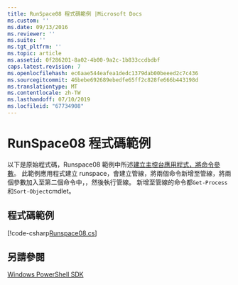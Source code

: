 ```yaml
---
title: RunSpace08 程式碼範例 |Microsoft Docs
ms.custom: ''
ms.date: 09/13/2016
ms.reviewer: ''
ms.suite: ''
ms.tgt_pltfrm: ''
ms.topic: article
ms.assetid: 0f286201-8a02-4b00-9a2c-1b833ccdbdbf
caps.latest.revision: 7
ms.openlocfilehash: ec6aae544eafea1dedc1379dab00beeed2c7c436
ms.sourcegitcommit: 46bebe692689ebedfe65ff2c828fe666b443198d
ms.translationtype: MT
ms.contentlocale: zh-TW
ms.lasthandoff: 07/10/2019
ms.locfileid: "67734908"
---
```

# <a name="runspace08-code-sample"></a>RunSpace08 程式碼範例

以下是原始程式碼，Runspace08 範例中所述[建立主控台應用程式，將命令參數](https://msdn.microsoft.com/en-us/848b2b46-60f1-4a86-b448-cfc7c0cccfba)。 此範例應用程式建立 runspace，會建立管線，將兩個命令新增至管線，將兩個參數加入至第二個命令中，，然後執行管線。 新增至管線的命令都`Get-Process`和`Sort-Object`cmdlet。

## <a name="code-sample"></a>程式碼範例

[!code-csharp[Runspace08.cs](../../powershell-sdk-samples/SDK-2.0/csharp/Runspace08/Runspace08.cs#L11-L86 "Runspace08.cs")]

## <a name="see-also"></a>另請參閱

[Windows PowerShell SDK](../windows-powershell-reference.md)